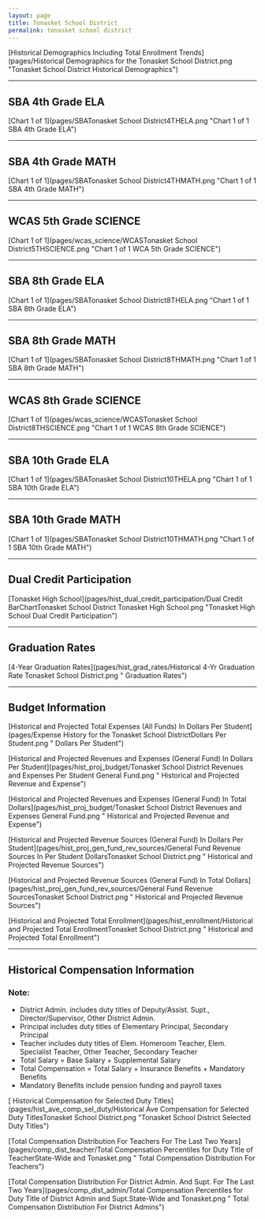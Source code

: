 ```yaml
---
layout: page
title: Tonasket School District
permalink: tonasket school district
---
```



[Historical Demographics Including Total Enrollment Trends](pages/Historical Demographics for the Tonasket School District.png "Tonasket School District Historical Demographics")

___

## SBA 4th Grade ELA

[Chart 1 of 1](pages/SBATonasket School District4THELA.png "Chart 1 of 1 SBA 4th Grade ELA")


___

## SBA 4th Grade MATH

[Chart 1 of 1](pages/SBATonasket School District4THMATH.png "Chart 1 of 1 SBA 4th Grade MATH")


___

## WCAS 5th Grade SCIENCE

[Chart 1 of 1](pages/wcas_science/WCASTonasket School District5THSCIENCE.png "Chart 1 of 1 WCA 5th Grade SCIENCE")


___

## SBA 8th Grade ELA

[Chart 1 of 1](pages/SBATonasket School District8THELA.png "Chart 1 of 1 SBA 8th Grade ELA")


___

## SBA 8th Grade MATH

[Chart 1 of 1](pages/SBATonasket School District8THMATH.png "Chart 1 of 1 SBA 8th Grade MATH")


___

## WCAS 8th Grade SCIENCE

[Chart 1 of 1](pages/wcas_science/WCASTonasket School District8THSCIENCE.png "Chart 1 of 1 WCAS 8th Grade SCIENCE")


___

## SBA 10th Grade ELA

[Chart 1 of 1](pages/SBATonasket School District10THELA.png "Chart 1 of 1 SBA 10th Grade ELA")


___

## SBA 10th Grade MATH

[Chart 1 of 1](pages/SBATonasket School District10THMATH.png "Chart 1 of 1 SBA 10th Grade MATH")


___

## Dual Credit Participation

[Tonasket High School](pages/hist_dual_credit_participation/Dual Credit BarChartTonasket School District Tonasket High School.png "Tonasket High School Dual Credit Participation")


___

## Graduation Rates

[4-Year Graduation Rates](pages/hist_grad_rates/Historical 4-Yr Graduation Rate Tonasket School District.png " Graduation Rates")


___

## Budget Information

[Historical and Projected Total Expenses (All Funds) In Dollars Per Student](pages/Expense History for the Tonasket School DistrictDollars Per Student.png " Dollars Per Student")

[Historical and Projected Revenues and Expenses (General Fund) In Dollars Per Student](pages/hist_proj_budget/Tonasket School District Revenues and Expenses Per Student General Fund.png " Historical and Projected Revenue and Expense")

[Historical and Projected Revenues and Expenses (General Fund) In Total Dollars](pages/hist_proj_budget/Tonasket School District Revenues and Expenses General Fund.png " Historical and Projected Revenue and Expense")

[Historical and Projected Revenue Sources (General Fund) In Dollars Per Student](pages/hist_proj_gen_fund_rev_sources/General Fund Revenue Sources In Per Student DollarsTonasket School District.png " Historical and Projected Revenue Sources")

[Historical and Projected Revenue Sources (General Fund) In Total Dollars](pages/hist_proj_gen_fund_rev_sources/General Fund Revenue SourcesTonasket School District.png " Historical and Projected Revenue Sources")

[Historical and Projected Total Enrollment](pages/hist_enrollment/Historical and Projected Total EnrollmentTonasket School District.png " Historical and Projected Total Enrollment")


___

## Historical Compensation Information
### Note:
- District Admin. includes duty titles of Deputy/Assist. Supt., Director/Supervisor, Other District Admin.
- Principal includes duty titles of Elementary Principal, Secondary Principal
- Teacher includes duty titles of Elem. Homeroom Teacher, Elem. Specialist Teacher, Other Teacher, Secondary Teacher
- Total Salary = Base Salary + Supplemental Salary
- Total Compensation = Total Salary + Insurance Benefits + Mandatory Benefits
- Mandatory Benefits include pension funding and payroll taxes

[ Historical Compensation for Selected Duty Titles](pages/hist_ave_comp_sel_duty/Historical Ave Compensation for Selected Duty TitlesTonasket School District.png "Tonasket School District Selected Duty Titles")

[Total Compensation Distribution For Teachers For The Last Two Years](pages/comp_dist_teacher/Total Compensation Percentiles for Duty Title of TeacherState-Wide and Tonasket.png " Total Compensation Distribution For Teachers")

[Total Compensation Distribution For District Admin. And Supt. For The Last Two Years](pages/comp_dist_admin/Total Compensation Percentiles for Duty Title of District Admin and Supt.State-Wide and Tonasket.png " Total Compensation Distribution For District Admins")

